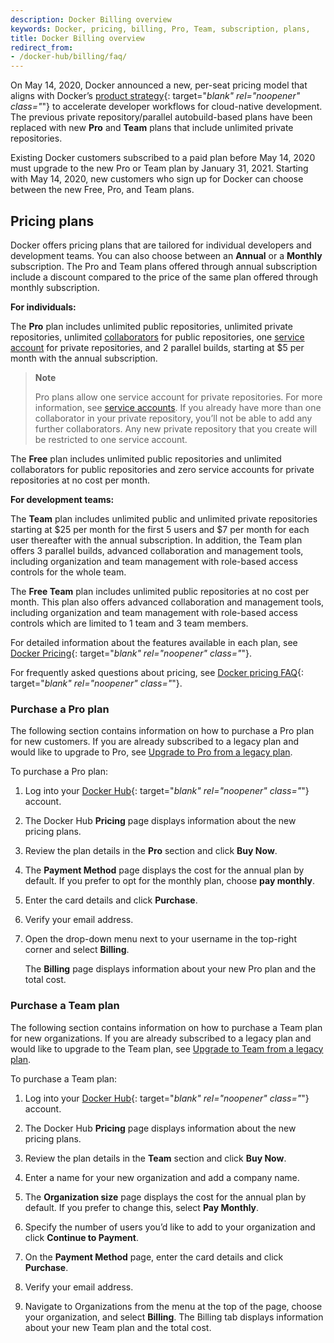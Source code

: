 ```yaml
---
description: Docker Billing overview
keywords: Docker, pricing, billing, Pro, Team, subscription, plans,
title: Docker Billing overview
redirect_from:
- /docker-hub/billing/faq/
---
```


On May 14, 2020, Docker announced a new, per-seat pricing model that aligns with Docker’s [product strategy](https://www.docker.com/blog/docker-strategy-helping-devs-build-and-ship-faster/){: target="_blank" rel="noopener" class="_"} to accelerate developer workflows for cloud-native development. The previous private repository/parallel autobuild-based plans have been replaced with new **Pro** and **Team** plans that include unlimited private repositories.

Existing Docker customers subscribed to a paid plan before May 14, 2020 must upgrade to the new Pro or Team plan by January 31, 2021. Starting with May 14, 2020, new customers who sign up for Docker can choose between the new Free, Pro, and Team plans.

## Pricing plans

Docker offers pricing plans that are tailored for individual developers and development teams. You can also choose between an **Annual** or a **Monthly** subscription. The Pro and Team plans offered through annual subscription include a discount compared to the price of the same plan offered through monthly subscription.

**For individuals:**

The **Pro** plan includes unlimited public repositories, unlimited private repositories, unlimited [collaborators](../repos.md#collaborators-and-their-role) for public repositories, one [service account](../repos.md#service-accounts) for private repositories, and 2 parallel builds, starting at $5 per month with the annual subscription.

> **Note**
>
> Pro plans allow one service account for private repositories. For more information, see [service accounts](../repos.md#service-accounts). If you already have more than one collaborator in your private repository, you’ll not be able to add any further collaborators. Any new private repository that you create will be restricted to one service account.

The **Free** plan includes unlimited public repositories and unlimited collaborators for public repositories and zero service accounts for private repositories at no cost per month.

**For development teams:**

The **Team** plan includes unlimited public and unlimited private repositories starting at $25 per month for the first 5 users and $7 per month for each user thereafter with the annual subscription. In addition, the Team plan offers 3 parallel builds, advanced collaboration and management tools, including organization and team management with role-based access controls for the whole team.

The **Free Team** plan includes unlimited public repositories at no cost per month. This plan also offers advanced collaboration and management tools, including organization and team management with role-based access controls which are limited to 1 team and 3 team members.

For detailed information about the features available in each plan, see [Docker Pricing](https://www.docker.com/pricing){: target="_blank" rel="noopener" class="_"}.

For frequently asked questions about pricing, see [Docker pricing FAQ](https://www.docker.com/pricing/faq){: target="_blank" rel="noopener" class="_"}.

### Purchase a Pro plan

The following section contains information on how to purchase a Pro plan for new customers. If you are already subscribed to a legacy plan and would like to upgrade to Pro, see [Upgrade to Pro from a legacy plan](upgrade.md#upgrade-to-a-pro-plan).

To purchase a Pro plan:

1. Log into your [Docker Hub](https://hub.docker.com){: target="_blank" rel="noopener" class="_"} account.

2. The Docker Hub **Pricing** page displays information about the new pricing plans.

3. Review the plan details in the **Pro** section and click **Buy Now**.

4. The **Payment Method** page displays the cost for the annual plan by default. If you prefer to opt for the monthly plan, choose **pay monthly**.

5. Enter the card details and click **Purchase**.

6. Verify your email address.

7. Open the drop-down menu next to your username in the top-right corner and select **Billing**.

    The **Billing** page displays information about your new Pro plan and the total cost.

### Purchase a Team plan

The following section contains information on how to purchase a Team plan for new organizations. If you are already subscribed to a legacy plan and would like to upgrade to the Team plan, see [Upgrade to Team from a legacy plan](upgrade.md#upgrade-to-a-team-plan).

To purchase a Team plan:

1. Log into your [Docker Hub](https://hub.docker.com){: target="_blank" rel="noopener" class="_"} account.

2. The Docker Hub **Pricing** page displays information about the new pricing plans.

3. Review the plan details in the **Team** section and click **Buy Now**.

4. Enter a name for your new organization and add a company name.

5. The **Organization size** page displays the cost for the annual plan by default. If you prefer to change this, select **Pay Monthly**.

6. Specify the number of users you’d like to add to your organization and click **Continue to Payment**.

6. On the **Payment Method** page, enter the card details and click **Purchase**.

7. Verify your email address.

8. Navigate to Organizations from the menu at the top of the page, choose your organization, and select **Billing**. The Billing tab displays information about your new Team plan and the total cost.
